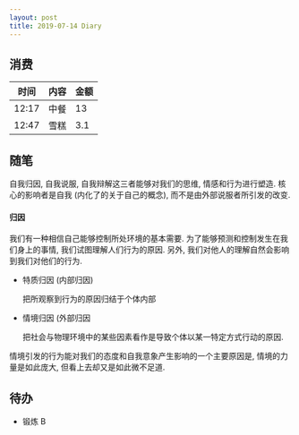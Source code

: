 ```yaml
---
layout: post
title: 2019-07-14 Diary
---
```


## 消费

| 时间 | 内容 | 金额 |
| - | - | - |
| 12:17 | 中餐 | 13 |
| 12:47 | 雪糕 | 3.1 |

## 随笔

自我归因, 自我说服, 自我辩解这三者能够对我们的思维, 情感和行为进行塑造.
核心的影响者是自我 (内化了的关于自己的概念), 而不是由外部说服者所引发的改变.

#### 归因

我们有一种相信自己能够控制所处环境的基本需要. 为了能够预测和控制发生在我们身上的事情,
我们试图理解人们行为的原因. 另外, 我们对他人的理解自然会影响到我们对他们的行为.

- 特质归因 (内部归因)

    把所观察到行为的原因归结于个体内部

- 情境归因 (外部归因

    把社会与物理环境中的某些因素看作是导致个体以某一特定方式行动的原因.

情境引发的行为能对我们的态度和自我意象产生影响的一个主要原因是, 情境的力量是如此庞大,
但看上去却又是如此微不足道.

## 待办

- 锻炼 B
